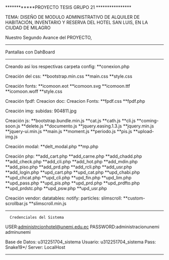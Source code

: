 ************PROYECTO TESIS GRUPO 21 ****************

TEMA: DISEÑO DE MODULO ADMINISTRATIVO DE ALQUILER DE 
HABITACIÓN, INVENTARIO Y RESERVA DEL HOTEL SAN LUIS, 
EN LA CIUDAD DE MILAGRO

Nuestro Segundo Avance del PROYECTO,

**********************
Pantallas con DahBoard
**********************

Creando asi los respectivas carpeta config:
 **conexion.php
 
Creación del css:
**bootstrap.min.css
**main.css
**style.css

Creación fonts:
**icomoon.eot
**icomoon.svg
**icomoon.ttf
**icomoon.woff
**style.css

Creación fpdf:
  Creacion doc:
  Creacion Fonts:
  **fpdf.css
  **fpdf.php
  
Creación img:
 subidas:
 904811.jpg
 
Creación js:
**bootstrap.bundle.min.js
**cat.js
**cath.js
**cli.js
**coming-soon.js
**delete.js
**documento.js
**jquery.easing.1.3.js
**jquery.min.js
**jquery-ui.min.js
**main.js
**moment.js
**periodo.js
**pis.js
**upload-img.js

Creación modal:
**delt_modal.php
**mp.php

Creación php:
 **add_cart.php
 **add_carne.php
 **add_chadd.php
 **add_check.php
 **add_cli.php
 **add_hot.php
 **add_mdin.php
 **add_piso.php
 **add_prd.php
 **add_rcli.php
 **add_usr.php
 **add_login.php
 **upd_cart.php
 **upd_cat.php
 **upd_chabi.php
 **upd_chcat.php
 **upd_cli.php
 **upd_fin.php
 **upd_lim.php
 **upd_pass.php
 **upd_pis.php
 **upd_prd.php
 **upd_prdfto.php
 **upd_prdstc.php
 **upd_psw.php
 **upd_usr.php

Creación vendor:
  datatables:
  notify:
  particles:
  slimscroll:
   **custom-scrollbar.js
   **slimscroll.min.js

 ************************************
      Credenciales del Sistema
 
 USER:administrcionhotel@unemi.edu.ec
 PASSWORD:administracionunemi
 adminunemi
 
 Base de Datos: u312251704_sistema
 Usuario: u312251704_sistema
 Pass: Snake19*/
 Server: LocalHost
 ************************************
